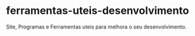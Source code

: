# ferramentas-uteis-desenvolvimento
 Site, Programas e Ferramentas uteis para melhora o seu desenvolvimento.
